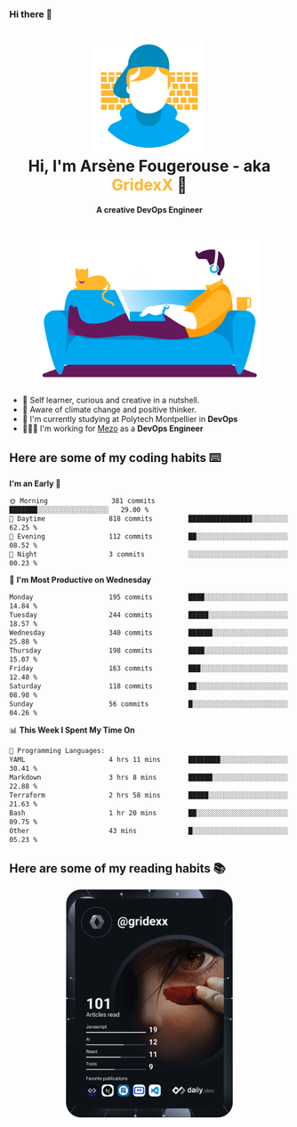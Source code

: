 ### Hi there 👋

<!--
**GridexX/gridexx** is a ✨ _special_ ✨ repository because its `README.md` (this file) appears on your GitHub profile.

Here are some ideas to get you started:

- 🔭 I’m currently working on ...
- 🌱 I’m currently learning ...
- 👯 I’m looking to collaborate on ...
- 🤔 I’m looking for help with ...
- 💬 Ask me about ...
- 📫 How to reach me: ...
- 😄 Pronouns: ...
- ⚡ Fun fact: ...
-->


<!-- Header -->
<h1 align="center">
  <img src="./images/user_profile.png" width="200">
  <br>
  Hi, I'm Arsène Fougerouse - aka <span style="color:#ffb72e">GridexX</span> 👋
</h1>


<p align="center">
  <b>A creative DevOps Engineer </b>
</p>
<br/>
<p align="center">
  <img src="./images/man_couch.png" width="400">
</p>

- 🎨 Self learner, curious and creative in a nutshell. 
- 🌱 Aware of climate change and positive thinker.
- 📕 I'm currently studying at Polytech Montpellier in **DevOps**
- 👨🏻‍💻 I'm working for [Mezo](https://meso-lr.umontpellier.fr/) as a **DevOps Engineer**


## Here are some of my coding habits ⌨️

<!-- Add a section about tech and Ops stack
  Like this one : https://github.com/Xanthus58#-tech-stack
-->
<!--START_SECTION:waka-->
**I'm an Early 🐤** 

```text
🌞 Morning                381 commits         ███████░░░░░░░░░░░░░░░░░░   29.00 % 
🌆 Daytime                818 commits         ████████████████░░░░░░░░░   62.25 % 
🌃 Evening                112 commits         ██░░░░░░░░░░░░░░░░░░░░░░░   08.52 % 
🌙 Night                  3 commits           ░░░░░░░░░░░░░░░░░░░░░░░░░   00.23 % 
```
📅 **I'm Most Productive on Wednesday** 

```text
Monday                   195 commits         ████░░░░░░░░░░░░░░░░░░░░░   14.84 % 
Tuesday                  244 commits         █████░░░░░░░░░░░░░░░░░░░░   18.57 % 
Wednesday                340 commits         ██████░░░░░░░░░░░░░░░░░░░   25.88 % 
Thursday                 198 commits         ████░░░░░░░░░░░░░░░░░░░░░   15.07 % 
Friday                   163 commits         ███░░░░░░░░░░░░░░░░░░░░░░   12.40 % 
Saturday                 118 commits         ██░░░░░░░░░░░░░░░░░░░░░░░   08.98 % 
Sunday                   56 commits          █░░░░░░░░░░░░░░░░░░░░░░░░   04.26 % 
```


📊 **This Week I Spent My Time On** 

```text
💬 Programming Languages: 
YAML                     4 hrs 11 mins       ████████░░░░░░░░░░░░░░░░░   30.41 % 
Markdown                 3 hrs 8 mins        ██████░░░░░░░░░░░░░░░░░░░   22.88 % 
Terraform                2 hrs 58 mins       █████░░░░░░░░░░░░░░░░░░░░   21.63 % 
Bash                     1 hr 20 mins        ██░░░░░░░░░░░░░░░░░░░░░░░   09.75 % 
Other                    43 mins             █░░░░░░░░░░░░░░░░░░░░░░░░   05.23 % 
```


<!--END_SECTION:waka-->

## Here are some of my reading habits 📚
<div  align="center">
  <img src="./images/devcard.svg" width="300">
</div>
